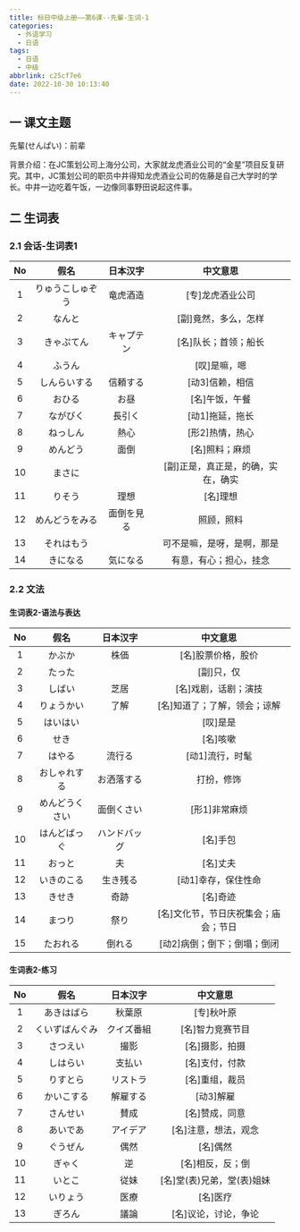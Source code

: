 ```yaml
---
title: 标日中级上册——第6课--先輩-生词-1
categories:
  - 外语学习
  - 日语
tags:
  - 日语
  - 中级
abbrlink: c25cf7e6
date: 2022-10-30 10:13:40
---
```

## 一 课文主题

先輩(せんぱい)：前辈

背景介绍：在JC策划公司上海分公司，大家就龙虎酒业公司的“金星”项目反复研究。其中，JC策划公司的职员中井得知龙虎酒业公司的佐藤是自己大学时的学长。中井一边吃着午饭，一边像同事野田说起这件事。

<!--more-->

## 二 生词表

### 2.1 会话-生词表1

|  No  |       假名       |  日本汉字  |              中文意思              |
| :--: | :--------------: | :--------: | :--------------------------------: |
|  1   | りゅうこしゅぞう |  竜虎酒造  |          [专]龙虎酒业公司          |
|  2   |      なんと      |            |        [副]竟然，多么，怎样        |
|  3   |    きゃぷてん    | キャプテン |        [名]队长；首领；船长        |
|  4   |      ふうん      |            |            [叹]是嘛，嗯            |
|  5   |   しんらいする   |  信頼する  |          [动3]信赖，相信           |
|  6   |      おひる      |    お昼    |           [名]午饭，午餐           |
|  7   |     ながびく     |   長引く   |          [动1]拖延，拖长           |
|  8   |     ねっしん     |    熱心    |          [形2]热情，热心           |
|  9   |     めんどう     |    面倒    |           [名]照料；麻烦           |
|  10  |      まさに      |            | [副]正是，真正是，的确，实在，确实 |
|  11  |      りそう      |    理想    |              [名]理想              |
|  12  |  めんどうをみる  | 面倒を見る |             照顾，照料             |
|  13  |    それはもう    |            |     可不是嘛，是呀，是啊，那是     |
|  14  |     きになる     |  気になる  |       有意，有心；担心，挂念       |

### 2.2 文法

#### 生词表2-语法与表达

|  No  |      假名      |   日本汉字   |               中文意思               |
| :--: | :------------: | :----------: | :----------------------------------: |
|  1   |     かぶか     |     株価     |          [名]股票价格，股价          |
|  2   |     たった     |              |              [副]只，仅              |
|  3   |     しばい     |     芝居     |         [名]戏剧，话剧；演技         |
|  4   |   りょうかい   |     了解     |     [名]知道了；了解，领会；谅解     |
|  5   |    はいはい    |              |               [叹]是是               |
|  6   |      せき      |              |               [名]咳嗽               |
|  7   |     はやる     |    流行る    |           [动1]流行，时髦            |
|  8   |  おしゃれする  |  お洒落する  |              打扮，修饰              |
|  9   | めんどうくさい |  面倒くさい  |            [形1]非常麻烦             |
|  10  |  はんどばっぐ  | ハンドバッグ |               [名]手包               |
|  11  |     おっと     |      夫      |               [名]丈夫               |
|  12  |   いきのこる   |   生き残る   |         [动1]幸存，保住性命          |
|  13  |     きせき     |     奇跡     |               [名]奇迹               |
|  14  |     まつり     |     祭り     | [名]文化节，节日庆祝集会；庙会；节日 |
|  15  |    たおれる    |    倒れる    |     [动2]病倒；倒下；倒塌；倒闭      |

#### 生词表2-练习

|  No  |      假名      |  日本汉字  |          中文意思          |
| :--: | :------------: | :--------: | :------------------------: |
|  1   |   あきはばら   |   秋葉原   |         [专]秋叶原         |
|  2   | くいずばんぐみ | クイズ番組 |      [名]智力竞赛节目      |
|  3   |    さつえい    |    撮影    |       [名]摄影，拍摄       |
|  4   |    しはらい    |   支払い   |       [名]支付，付款       |
|  5   |    りすとら    |  リストラ  |       [名]重组，裁员       |
|  6   |   かいこする   |  解雇する  |         [动3]解雇          |
|  7   |    さんせい    |    賛成    |       [名]赞成，同意       |
|  8   |    あいであ    |  アイデア  |    [名]注意，想法，观念    |
|  9   |    ぐうぜん    |    偶然    |          [名]偶然          |
|  10  |     ぎゃく     |     逆     |      [名]相反，反；倒      |
|  11  |     いとこ     |    従妹    | [名]堂(表)兄弟，堂(表)姐妹 |
|  12  |    いりょう    |    医療    |          [名]医疗          |
|  13  |     ぎろん     |    議論    |    [名]议论，讨论，争论    |

